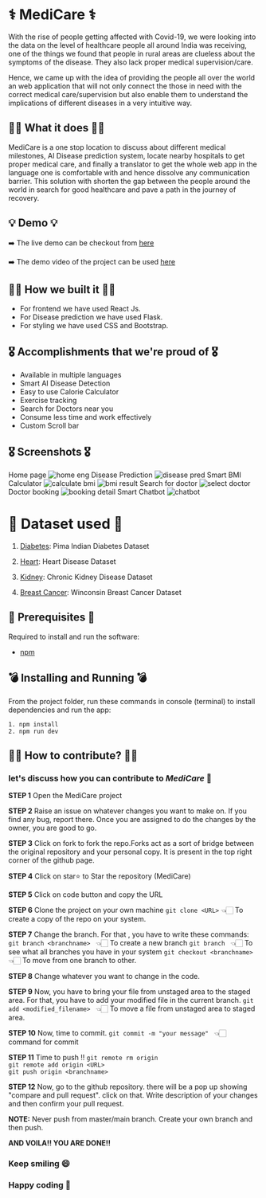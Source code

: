 # ⚕️ MediCare ⚕️
With the rise of people getting affected with Covid-19, we were looking into the data on the level of healthcare people all around India was receiving, one of the things we found that people in rural areas are clueless about the symptoms of the disease. They also lack proper medical supervision/care.

Hence, we came up with the idea of providing the people all over the world an web application that will not only connect the those in need with the correct medical care/supervision but also enable them to understand the implications of different diseases in a very intuitive way.

## 👩‍⚕️ What it does 👩‍⚕️
MediCare is a one stop location to discuss about different medical milestones, AI Disease prediction system, locate nearby hospitals to get proper medical care, and finally a translator to get the whole web app in the language one is comfortable with and hence dissolve any communication barrier. This solution with shorten the gap between the people around the world in search for good healthcare and pave a path in the journey of recovery.

## 💡 Demo 💡
➡️ The live demo can be checkout from [here](http://medicarewebste.herokuapp.com/)

➡️ The demo video of the project can be used [here](https://youtu.be/C-avaGP2-M8)

## 💪🏻 How we built it 💪🏻
- For frontend we have used React Js.
- For Disease prediction we have used Flask.
- For styling we have used CSS and Bootstrap.

## 🎖️ Accomplishments that we're proud of 🎖️
- Available in multiple languages
- Smart AI Disease Detection
- Easy to use Calorie Calculator
- Exercise tracking
- Search for Doctors near you
- Consume less time and work effectively
- Custom Scroll bar

## 🎖️ Screenshots 🎖️
Home page
![home eng](https://user-images.githubusercontent.com/64153988/112758615-eae7d000-900c-11eb-9f67-3c4831cd3107.png)
Disease Prediction
![disease pred](https://user-images.githubusercontent.com/64153988/112758613-e91e0c80-900c-11eb-8688-97900e5fa363.png)
Smart BMI Calculator
![calculate bmi](https://user-images.githubusercontent.com/64153988/112758621-ecb19380-900c-11eb-948d-5d7f85d28c12.png)
![bmi result](https://user-images.githubusercontent.com/64153988/112758618-eb806680-900c-11eb-8866-3cdcfe3fc659.png)
Search for doctor
![select doctor](https://user-images.githubusercontent.com/64153988/112758617-eb806680-900c-11eb-8d41-c7abc9504347.png)
Doctor booking
![booking detail](https://user-images.githubusercontent.com/64153988/112758620-ec18fd00-900c-11eb-856a-700174bc5a92.png)
Smart Chatbot
![chatbot](https://user-images.githubusercontent.com/64153988/112758623-ecb19380-900c-11eb-88eb-2e17fc36d0ec.png)


# 🏥 Dataset used 🏥
1) [Diabetes](https://www.kaggle.com/uciml/pima-indians-diabetes-database): Pima Indian Diabetes Dataset

2) [Heart](https://www.kaggle.com/ronitf/heart-disease-uci): Heart Disease Dataset

3) [Kidney](https://www.kaggle.com/mansoordaku/ckdisease): Chronic Kidney Disease Dataset

4) [Breast Cancer](https://www.kaggle.com/uciml/breast-cancer-wisconsin-data): Winconsin Breast Cancer Dataset

## 🤔 Prerequisites 🤔
Required to install and run the software:

 * [npm](https://www.npmjs.com/get-npm)


## 💣 Installing and Running 💣

From the project folder, run these commands in console (terminal) to install dependencies and run the app:
```
1. npm install
2. npm run dev
```

## 🧑‍💻 How to contribute? 🧑‍💻

### let's discuss how you can contribute to *MediCare* 🙌

**STEP 1** Open the MediCare project

**STEP 2** Raise an issue on whatever changes you want to make on. If you find any bug, report there. Once you are assigned to do the changes by the owner, you are good to go.

**STEP 3** Click on fork to fork the repo.Forks act as a sort of bridge between the original repository and your personal copy. It is present in the top right corner of the github page.

**STEP 4** Click on star⭐ to Star the repository (MediCare)

**STEP 5** Click on code button and copy the URL 

**STEP 6** Clone the project on your own machine
` git clone <URL> `     👈🏻 To create a copy of the repo on your system.

**STEP 7** Change the branch. For that , you have to write these commands:
`git branch <branchname> `   👈🏻 To create a new branch
`git branch `   👈🏻 To see what all branches you have in your system
`git checkout <branchname> `   👈🏻 To move from one branch to other.

**STEP 8** Change whatever you want to change in the code.

**STEP 9** Now, you have to bring your file from unstaged area to the staged area. For that, you have to add your modified file in the current branch.
`git add <modified_filename> `   👈🏻 To move a file from unstaged area to staged area.

**STEP 10** Now, time to commit.
`git commit -m "your message" `   👈🏻 command for commit

**STEP 11** Time to push !!
`git remote rm origin `   
`git remote add origin <URL> `   
`git push origin <branchname> `   

**STEP 12** Now, go to the github repository. there will be a pop up showing "compare and pull request". click on that. Write description of your changes and then confirm your pull request.

**NOTE:** Never push from master/main branch. Create your own branch and then push. 

**AND VOILA!! YOU ARE DONE!!**
 

 ### Keep smiling 😄
 ### Happy coding 🥳
